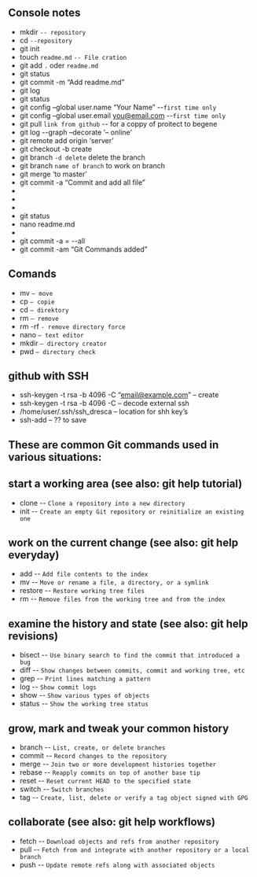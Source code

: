 ## Console notes
- mkdir `-- repository`
- cd `--repository`
- git init
- touch `readme.md` `-- File cration`
- git add `.` oder `readme.md`
- git status
- git commit -m “Add readme.md”
- git log
- git status
- git config –global user.name “Your Name” --`first time only`
- git config –global user.email you@email.com --`first time only`
- git pull `link from github` -- for a coppy of proitect to begene
- git log --graph –decorate ‘– online’
- git remote add origin ‘server’
- git checkout -b create
- git branch `-d delete` delete the branch
- git branch `name of branch` to work on branch
- git merge ‘to master’
- git commit -a “Commit and add all file”
- 
- 
- 
- git status 
- nano readme.md
- 
- git commit -a = --all
- git commit -am “Git Commands added”

## Comands

- mv `– move `
- cp `– copie`
- cd `– direktory`
- rm `– remove`
- rm -rf `- remove directory force`
- nano `– text editor`
- mkdir `– directory creator`
- pwd `– directory check`

## github with SSH

- ssh-keygen -t rsa -b 4096 -C “email@example.com” – create
- ssh-keygen -t rsa -b 4096 -C – decode external ssh
- /home/user/.ssh/ssh_dresca – location for shh key’s
- ssh-add – ?? to save


## These are common Git commands used in various situations:

## start a working area (see also: git help tutorial)
   - clone   --  `Clone a repository into a new directory`
   - init    --  `Create an empty Git repository or reinitialize an existing one`

## work on the current change (see also: git help everyday)
   - add    --   `Add file contents to the index`
   - mv      --  `Move or rename a file, a directory, or a symlink`
   - restore  -- `Restore working tree files`
   - rm    --    `Remove files from the working tree and from the index`

## examine the history and state (see also: git help revisions)
   - bisect  --  `Use binary search to find the commit that introduced a  bug`
   - diff    --  `Show changes between commits, commit and working tree, etc`
   - grep   --   `Print lines matching a pattern`
   - log     --  `Show commit logs`
   - show   --   `Show various types of objects`
   - status  --  `Show the working tree status`

## grow, mark and tweak your common history
   - branch  --  `List, create, or delete branches`	
   - commit  --  `Record changes to the repository`
   - merge  --   `Join two or more development histories together`
   - rebase  --  `Reapply commits on top of another base tip`
   - reset   --  `Reset current HEAD to the specified state`
   - switch  --  `Switch branches`
   - tag    --   `Create, list, delete or verify a tag object signed with GPG`

## collaborate (see also: git help workflows)
   - fetch   --  `Download objects and refs from another repository`
   - pull   --   `Fetch from and integrate with another repository or a local branch`
   - push  --    `Update remote refs along with associated objects`